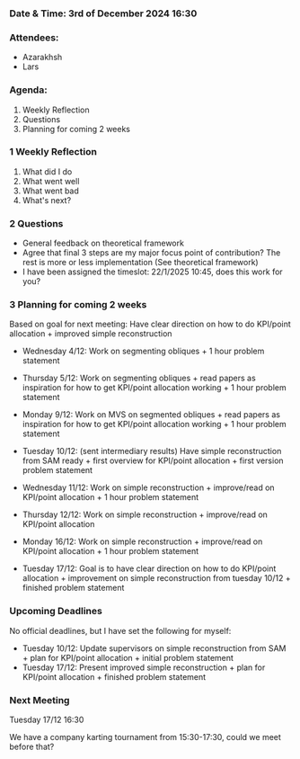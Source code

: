 ### Date & Time: 3rd of December 2024 16:30

### Attendees: 
- Azarakhsh
- Lars

### Agenda:
1. Weekly Reflection
2. Questions
3. Planning for coming 2 weeks

### 1 Weekly Reflection
1. What did I do
2. What went well
3. What went bad
4. What's next?

### 2 Questions
- General feedback on theoretical framework
- Agree that final 3 steps are my major focus point of contribution? The rest is more or less implementation (See theoretical framework)
- I have been assigned the timeslot: 22/1/2025 10:45, does this work for you?

### 3 Planning for coming 2 weeks
Based on goal for next meeting: 
Have clear direction on how to do KPI/point allocation + improved simple reconstruction

- Wednesday 4/12: Work on segmenting obliques + 1 hour problem statement
- Thursday 5/12: Work on segmenting obliques + read papers as inspiration for how to get KPI/point allocation working + 1 hour problem statement
- Monday 9/12: Work on MVS on segmented obliques + read papers as inspiration for how to get KPI/point allocation working + 1 hour problem statement
- Tuesday 10/12: (sent intermediary results) Have simple reconstruction from SAM ready + first overview for KPI/point allocation + first version problem statement


- Wednesday 11/12: Work on simple reconstruction + improve/read on KPI/point allocation + 1 hour problem statement
- Thursday 12/12: Work on simple reconstruction + improve/read on KPI/point allocation
- Monday 16/12: Work on simple reconstruction + improve/read on KPI/point allocation + 1 hour problem statement
- Tuesday 17/12: Goal is to have clear direction on how to do KPI/point allocation + improvement on simple reconstruction from tuesday 10/12 + finished problem statement

### Upcoming Deadlines
No official deadlines, but I have set the following for myself:
- Tuesday 10/12: Update supervisors on simple reconstruction from SAM + plan for KPI/point allocation + initial problem statement
- Tuesday 17/12: Present improved simple reconstruction + plan for KPI/point allocation + finished problem statement

### Next Meeting
Tuesday 17/12 16:30

We have a company karting tournament from 15:30-17:30, could we meet before that?
